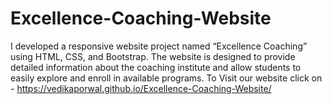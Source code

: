 # Excellence-Coaching-Website
I developed a responsive website project named “Excellence Coaching” using HTML, CSS, and Bootstrap. The website is designed to provide detailed information about the coaching institute and allow students to easily explore and enroll in available programs.
To Visit our website click on - https://vedikaporwal.github.io/Excellence-Coaching-Website/
